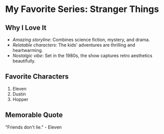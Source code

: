 # My Favorite Series: Stranger Things

## Why I Love It
- *Amazing storyline*: Combines science fiction, mystery, and drama.
- *Relatable characters*: The kids' adventures are thrilling and heartwarming.
- *Nostalgic vibe*: Set in the 1980s, the show captures retro aesthetics beautifully.

## Favorite Characters
1. Eleven
2. Dustin
3. Hopper

## Memorable Quote
"Friends don't lie." - Eleven

